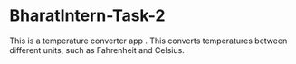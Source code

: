 # BharatIntern-Task-2
This is a temperature converter app . This converts temperatures  between different units, such as Fahrenheit and Celsius.
